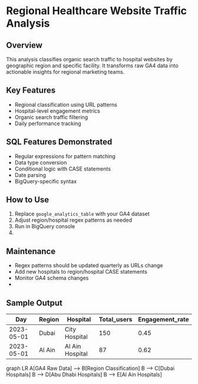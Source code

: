 # Regional Healthcare Website Traffic Analysis

## Overview
This analysis classifies organic search traffic to hospital websites by geographic region and specific facility. It transforms raw GA4 data into actionable insights for regional marketing teams.

## Key Features
- Regional classification using URL patterns
- Hospital-level engagement metrics
- Organic search traffic filtering
- Daily performance tracking

## SQL Features Demonstrated
- Regular expressions for pattern matching
- Data type conversion
- Conditional logic with CASE statements
- Date parsing
- BigQuery-specific syntax

## How to Use
1. Replace `google_analytics_table` with your GA4 dataset
2. Adjust region/hospital regex patterns as needed
3. Run in BigQuery console
4. 
## Maintenance
- Regex patterns should be updated quarterly as URLs change
- Add new hospitals to region/hospital CASE statements
- Monitor GA4 schema changes
- 
## Sample Output
| Day       | Region     | Hospital          | Total_users | Engagement_rate |
|-----------|------------|-------------------|-------------|-----------------|
| 2023-05-01| Dubai      | City Hospital     | 150         | 0.45            |
| 2023-05-01| Al Ain     | Al Ain Hospital   | 87          | 0.62            |


graph LR
A[GA4 Raw Data] --> B[Region Classification]
B --> C[Dubai Hospitals]
B --> D[Abu Dhabi Hospitals]
B --> E[Al Ain Hospitals]
